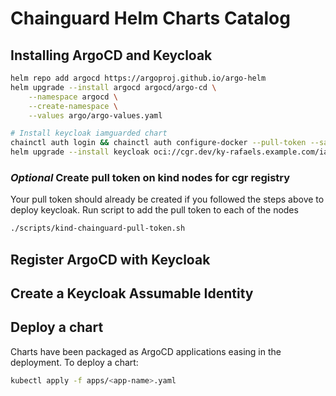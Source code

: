 # Chainguard Helm Charts Catalog

## Installing ArgoCD and Keycloak

```bash
helm repo add argocd https://argoproj.github.io/argo-helm
helm upgrade --install argocd argocd/argo-cd \
    --namespace argocd \
    --create-namespace \
    --values argo/argo-values.yaml

# Install keycloak iamguarded chart
chainctl auth login && chainctl auth configure-docker --pull-token --save
helm upgrade --install keycloak oci://cgr.dev/ky-rafaels.example.com/iamguarded-charts/keycloak -n keycloak --create-namespace --set global.org=ky-rafaels.example.com
```

### *Optional* Create pull token on kind nodes for cgr registry

Your pull token should already be created if you followed the steps above to deploy keycloak. Run script to add the pull token to each of the nodes

```bash
./scripts/kind-chainguard-pull-token.sh
```

## Register ArgoCD with Keycloak


## Create a Keycloak Assumable Identity


## Deploy a chart

Charts have been packaged as ArgoCD applications easing in the deployment. To deploy a chart:
```bash
kubectl apply -f apps/<app-name>.yaml
```